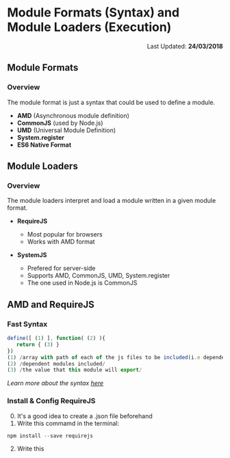 ﻿# Module Formats (Syntax) and Module Loaders (Execution)

<p align = "right">Last Updated: <b>24/03/2018</b></p>

## Module Formats  

### Overview
The module format is just a syntax that could be used to define a module.
- **AMD** (Asynchronous module definition)
- **CommonJS** (used by Node.js)
- **UMD** (Universal Module Definition)
- **System.register** 
- **ES6 Native Format**

## Module Loaders

### Overview
The module loaders interpret and load a module written in a given module format.
- **RequireJS**
	-  Most popular for browsers
	- Works with AMD format

- **SystemJS**
	- Prefered for server-side
	- Supports AMD, CommonJS, UMD, System.register
	- The one used in Node.js is CommonJS

## AMD and RequireJS
### Fast Syntax
``` js
define([ (1) ], function( (2) ){
   return { (3) } 
})
(1) /array with path of each of the js files to be included(i.e dependencies)/
(2) /dependent modules included/
(3) /the value that this module will export/
```
*Learn more about the syntax [here](http://requirejs.org/docs/whyamd.html#definition)*

### Install & Config RequireJS

0. It's a good idea to create a .json file beforehand
1. Write this commamd in the terminal:
``` js
npm install --save requirejs
```

2. Write this <script> to set the path to your app. (data-main attribute should point to the main file of you application and it's not necessary this file to be named app.js, but it's a good idea to be named so)
``` js
<script data-main="./app.js" src="node_modules/requirejs/require.js">
</script>
```

## CommonJS & SystemJS

### Syntax

``` js
// Importing external dependent modules
let player = require('./player.js'); 
...
...
...
// Exporting modules
exports.sayHello = sayHello; 
// module.exports === exports 
```

### Install & Config SystemJS

0. It's a good idea to create a .json file beforehand;
1. Write this commamd in the terminal:
``` js
npm install --save systemjs
```

2. Load the library SystemJS in the main HTML file:
```js
<script src="node_modules/systemjs/dist/system.js"></script>
```

3. After loading the library, write this script tag to configure the path to the main js file of the application
(it's frequently named app.js)
```js
<script>
  System.config({ meta: { format: 'cjs' } });
  System.import('./app.js');
</script>
```

### One possible problem:
When requiring files with CommonJS, we should know if we will test our application in the browser or in Node.
- **in browser** -> **add .js** extension after the name of the file in the file path;
- **in Node** -> there is **no need** to add .js extension.


## ES6 Native Modules

### Overview

ES6 Native Module have functions similar to the other module formats, but with the difference that it doesn't need an external library to load them.

### Syntax
- **export** - all the exported functionality is accessible from the other files that imports it;

``` js
export function updateScoreboard(newResult) { … }
export let homeTeam = 'Tigers';
```

``` js
// Exporting multiple members
export { addResult, homeTeam as host };
```

``` js
// Default export - it can be imported without a name
export default function addResult(newResult) { … }
```

- **import**
```js
// import all of the given imported module
import * as scoreboard from './scoreboard.js';
scoreboard.updateScore(); // call from module
```

```js
// Import just specific parts from the given module
import {addResult, homeTeam} from './scoreboard.js';
addResult(); // call directly by name
```

```js
// Default Import - just specify the name of the imported module (the name could be the same as when exported or a different one)
import addResult from './scoreboard.js';
addResult(); // call directly by name
```


## Transpilers

The transiplers convert a code from one programming language to another, or from one version of a given programming language to another version.

## Babel

### Overview
Babel is a transpiler, which we can use to convert a ES6 code to a one, written in ES5. Why, you'll ask? Because of the browsers, some older versions don't support the features of the latest JavaScript standart. 

### Installing Babel

Write this code in the terminal:
``` js
npm install --save-dev babel-cli -g
```

### Configuring Babel in WebStorm
- Adding a file watcher
**File** -> **Settings** -> **Tools** -> **File Watchers** -> **Add (Top Right you'll see a green "+")** -> **Babel**

- Settings to the file watcher
	- Program:	(path to) node_modules\.bin\babel.cmd (Often:  **C:\Users\{username}\AppData\Roaming\npm\babel.cmd**)
	- Arguments:	``$FilePathRelativeToProjectRoot$ --source-maps --out-dir build``
	- Working dir:	 ``$ProjectFileDir$``
	- Output paths:	**build**

**Hint:**
 Open the search menu of the Windows ant then write ```%appdata```. This variable will lead you to the AppData folder. So find npm folder, then babel.cmd.

AMD & RequireJS Configuration
1. Run this command in the terminal:
```js
npm install --save-dev babel-plugin-transform-es2015-modules-amd
```

2. Run this code in the terminal:
```js
echo { "plugins": ["transform-es2015-modules-amd"] } > .babelrc
```

3. You can run filewatchers (**Ctrl + Shift + A**) on the main .js file in the project, but there could be 2 possible unexpected problems.
- The output folder for the transpiled files could be recursively nested... One possible solution is: 
	- **right click** -> **"Mark directory as: "** -> **"Excluded"** -> delete all the nested folders, **except** of the main build folder.

- You should **manually run** the filewatchers for all the .js files. This happens only once, after that all these files will be watched for any change.

### CommonJS & SystemJS Configuration
1. Run this command in the terminal:
```js
npm install --save-dev babel-plugin-transform-es2015-modules-commonjs
```
2. Run this code in the terminal:
```js
echo { "plugins": ["transform-es2015-modules-commonjs"] } > .babelrc
```
3. Here, the file watcher should be run as mentioned above.

## Resources
I wrote this file with the help of:
- [Software University - JavaScript Advanced](https://softuni.bg/courses/javascript-advanced)
- [ A 10 minute primer to JavaScript modules, module formats, module loaders and module bundlers](https://www.jvandemo.com/a-10-minute-primer-to-javascript-modules-module-formats-module-loaders-and-module-bundlers/#)
